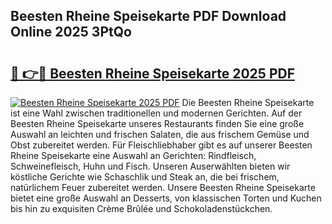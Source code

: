 ## Beesten Rheine Speisekarte PDF Download Online 2025 3PtQo

# <h2><a href="http://gc69lsy.nevu.top/?p=Beesten+Rheine+Speisekarte">🔗 👉🔴 Beesten Rheine Speisekarte 2025 PDF</a></h2>

[![Beesten Rheine Speisekarte 2025 PDF](https://i.imgur.com/dBaPXMq.png)](http://gc69lsy.nevu.top/?p=Beesten+Rheine+Speisekarte)
Die Beesten Rheine Speisekarte ist eine Wahl zwischen traditionellen und modernen Gerichten. Auf der Beesten Rheine Speisekarte unseres Restaurants finden Sie eine große Auswahl an leichten und frischen Salaten, die aus frischem Gemüse und Obst zubereitet werden. Für Fleischliebhaber gibt es auf unserer Beesten Rheine Speisekarte eine Auswahl an Gerichten: Rindfleisch, Schweinefleisch, Huhn und Fisch. Unseren Auserwählten bieten wir köstliche Gerichte wie Schaschlik und Steak an, die bei frischem, natürlichem Feuer zubereitet werden. Unsere Beesten Rheine Speisekarte bietet eine große Auswahl an Desserts, von klassischen Torten und Kuchen bis hin zu exquisiten Crème Brûlée und Schokoladenstückchen.
